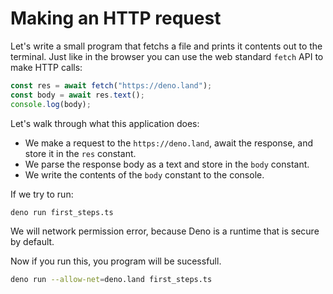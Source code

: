 # Making an HTTP request

Let's write a small program that fetchs a file and prints it contents out to the terminal. Just like in  the browser you can use the web standard `fetch` API to make HTTP calls:

```ts
const res = await fetch("https://deno.land");
const body = await res.text();
console.log(body);
```

Let's walk through what this application does:

- We make a request to the `https://deno.land`, await the response, and store it in the `res` constant.
- We parse the response body as a text and store in the `body` constant.
- We write the contents of the `body` constant to the console.

If we try to run:

```bash
deno run first_steps.ts
```

We will network permission error, because Deno is a runtime that is secure by default.

Now if you run this, you program will be sucessfull.

```bash
deno run --allow-net=deno.land first_steps.ts
```